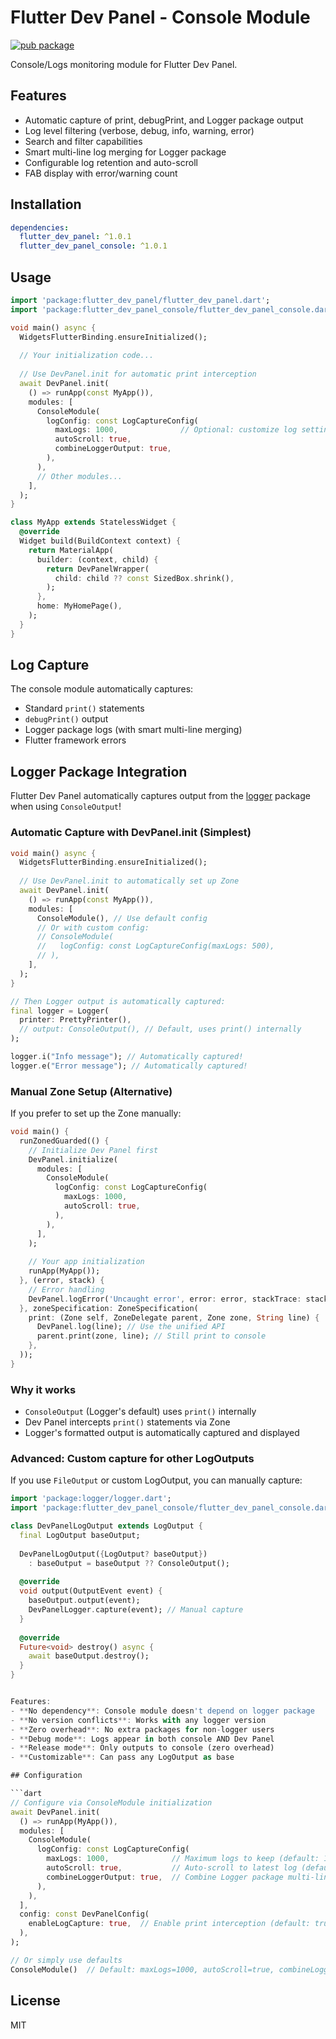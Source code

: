 # Flutter Dev Panel - Console Module

[![pub package](https://img.shields.io/pub/v/flutter_dev_panel_console.svg)](https://pub.dev/packages/flutter_dev_panel_console)

Console/Logs monitoring module for Flutter Dev Panel.

## Features

- Automatic capture of print, debugPrint, and Logger package output
- Log level filtering (verbose, debug, info, warning, error)
- Search and filter capabilities
- Smart multi-line log merging for Logger package
- Configurable log retention and auto-scroll
- FAB display with error/warning count

## Installation

```yaml
dependencies:
  flutter_dev_panel: ^1.0.1
  flutter_dev_panel_console: ^1.0.1
```

## Usage

```dart
import 'package:flutter_dev_panel/flutter_dev_panel.dart';
import 'package:flutter_dev_panel_console/flutter_dev_panel_console.dart';

void main() async {
  WidgetsFlutterBinding.ensureInitialized();
  
  // Your initialization code...
  
  // Use DevPanel.init for automatic print interception
  await DevPanel.init(
    () => runApp(const MyApp()),
    modules: [
      ConsoleModule(
        logConfig: const LogCaptureConfig(
          maxLogs: 1000,              // Optional: customize log settings
          autoScroll: true,
          combineLoggerOutput: true,
        ),
      ),
      // Other modules...
    ],
  );
}

class MyApp extends StatelessWidget {
  @override
  Widget build(BuildContext context) {
    return MaterialApp(
      builder: (context, child) {
        return DevPanelWrapper(
          child: child ?? const SizedBox.shrink(),
        );
      },
      home: MyHomePage(),
    );
  }
}
```

## Log Capture

The console module automatically captures:
- Standard `print()` statements
- `debugPrint()` output
- Logger package logs (with smart multi-line merging)
- Flutter framework errors

## Logger Package Integration

Flutter Dev Panel automatically captures output from the [logger](https://pub.dev/packages/logger) package when using `ConsoleOutput`!

### Automatic Capture with DevPanel.init (Simplest)

```dart
void main() async {
  WidgetsFlutterBinding.ensureInitialized();
  
  // Use DevPanel.init to automatically set up Zone
  await DevPanel.init(
    () => runApp(const MyApp()),
    modules: [
      ConsoleModule(), // Use default config
      // Or with custom config:
      // ConsoleModule(
      //   logConfig: const LogCaptureConfig(maxLogs: 500),
      // ),
    ],
  );
}

// Then Logger output is automatically captured:
final logger = Logger(
  printer: PrettyPrinter(),
  // output: ConsoleOutput(), // Default, uses print() internally
);

logger.i("Info message"); // Automatically captured!
logger.e("Error message"); // Automatically captured!
```

### Manual Zone Setup (Alternative)

If you prefer to set up the Zone manually:

```dart
void main() {
  runZonedGuarded(() {
    // Initialize Dev Panel first
    DevPanel.initialize(
      modules: [
        ConsoleModule(
          logConfig: const LogCaptureConfig(
            maxLogs: 1000,
            autoScroll: true,
          ),
        ),
      ],
    );
    
    // Your app initialization
    runApp(MyApp());
  }, (error, stack) {
    // Error handling
    DevPanel.logError('Uncaught error', error: error, stackTrace: stack);
  }, zoneSpecification: ZoneSpecification(
    print: (Zone self, ZoneDelegate parent, Zone zone, String line) {
      DevPanel.log(line); // Use the unified API
      parent.print(zone, line); // Still print to console
    },
  ));
}
```

### Why it works

- `ConsoleOutput` (Logger's default) uses `print()` internally
- Dev Panel intercepts `print()` statements via Zone
- Logger's formatted output is automatically captured and displayed

### Advanced: Custom capture for other LogOutputs

If you use `FileOutput` or custom LogOutput, you can manually capture:

```dart
import 'package:logger/logger.dart';
import 'package:flutter_dev_panel_console/flutter_dev_panel_console.dart';

class DevPanelLogOutput extends LogOutput {
  final LogOutput baseOutput;
  
  DevPanelLogOutput({LogOutput? baseOutput}) 
    : baseOutput = baseOutput ?? ConsoleOutput();
  
  @override
  void output(OutputEvent event) {
    baseOutput.output(event);
    DevPanelLogger.capture(event); // Manual capture
  }
  
  @override
  Future<void> destroy() async {
    await baseOutput.destroy();
  }
}


Features:
- **No dependency**: Console module doesn't depend on logger package
- **No version conflicts**: Works with any logger version
- **Zero overhead**: No extra packages for non-logger users
- **Debug mode**: Logs appear in both console AND Dev Panel
- **Release mode**: Only outputs to console (zero overhead)
- **Customizable**: Can pass any LogOutput as base

## Configuration

```dart
// Configure via ConsoleModule initialization
await DevPanel.init(
  () => runApp(MyApp()),
  modules: [
    ConsoleModule(
      logConfig: const LogCaptureConfig(
        maxLogs: 1000,              // Maximum logs to keep (default: 1000)
        autoScroll: true,           // Auto-scroll to latest log (default: true)
        combineLoggerOutput: true,  // Combine Logger package multi-line output (default: true)
      ),
    ),
  ],
  config: const DevPanelConfig(
    enableLogCapture: true,  // Enable print interception (default: true)
  ),
);

// Or simply use defaults
ConsoleModule()  // Default: maxLogs=1000, autoScroll=true, combineLoggerOutput=true
```

## License

MIT
